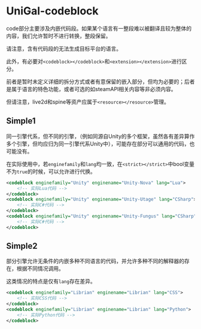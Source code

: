 # UniGal-codeblock

code部分主要涉及内嵌代码段。如果某个语言有一整段难以被翻译且较为整体的内容，我们允许暂时不进行转换，整段保留。

请注意，含有代码段的无法生成目标平台的语言。

此外，有必要对```<codeblock></codeblock>```和```<extension></extension>```进行区分。

前者是暂时未定义详细的拆分方式或者有意保留的嵌入部分，但均为必要的；后者是属于语言的特色功能，或者可选的如steamAPI相关内容等非必须内容。

但请注意，live2d和spine等资产应属于```<resource></resource>```管理。

## Simple1

同一引擎代系，但不同的引擎，（例如同源自Unity的多个框架，虽然各有差异算作多个引擎，但均应归为同一引擎代系Unity中），可能存在部分可以通用的代码，也可能没有。

在实际使用中，若```enginefamily```和```lang```均一致，在```<strict></strict>```中bool变量不为```true```的时候，可以允许进行代换。

```XML
<codeblock enginefamily="Unity" enginename="Unity-Nova" lang="Lua">
    <!-- 实际Lua代码 -->
</codeblock>
<codeblock enginefamily="Unity" enginename="Unity-Utage" lang="CSharp">
    <!-- 实际C#代码 -->
</codeblock>
<codeblock enginefamily="Unity" enginename="Unity-Fungus" lang="CSharp">
    <!-- 实际C#代码 -->
</codeblock>
```
## Simple2

部分引擎允许无条件的内嵌多种不同语言的代码，并允许多种不同的解释器的存在，根据不同情况调用。

这类情况的特点是仅有```lang```存在差异。

```XML
<codeblock enginefamily="Librian" enginename="Librian" lang="CSS">
    <!-- 实际CSS代码 -->
</codeblock>
<codeblock enginefamily="Librian" enginename="Librian" lang="Python">
    <!-- 实际Python代码 -->
</codeblock>
```